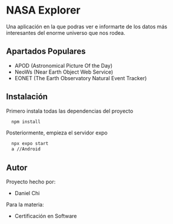 # NASA Explorer

Una aplicación en la que podras ver e informarte de los datos más interesantes del enorme universo que nos rodea.

## Apartados Populares

- APOD (Astronomical Picture Of the Day)
- NeoWs (Near Earth Object Web Service)
- EONET (The Earth Observatory Natural Event Tracker)

## Instalación

Primero instala todas las dependencias del proyecto

```bash
  npm install
```

Posteriormente, empieza el servidor expo

```bash
  npx expo start
  a //Android
```

## Autor

Proyecto hecho por:

- Daniel Chi

Para la materia:

- Certificación en Software
